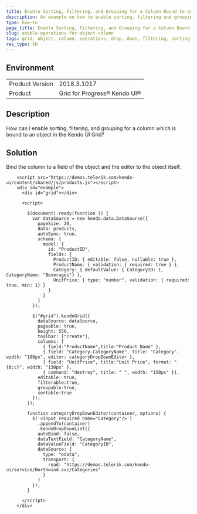 ```yaml
---
title: Enable Sorting, Filtering, and Grouping for a Column Bound to an Object
description: An example on how to enable sorting, filtering and grouping for a column which is bound to an object in the Kendo UI Grid.
type: how-to
page_title: Enable Sorting, Filtering, and Grouping for a Column Bound to an Object | Kendo UI Grid for jQuery
slug: enable-operations-for-object-column
tags: grid, object, column, operations, drop, down, filtering, sorting, grouping
res_type: kb
---
```


## Environment

<table>
	<tr>
		<td>Product Version</td>
		<td>2018.3.1017</td>
	</tr>
	<tr>
		<td>Product</td>
		<td>Grid for Progress® Kendo UI®</td>
	</tr>
</table>

## Description

How can I enable sorting, filtering, and grouping for a column which is bound to an object in the Kendo UI Grid?

## Solution

Bind the column to a field of the object and the editor to the object itself.

```dojo
    <script src="https://demos.telerik.com/kendo-ui/content/shared/js/products.js"></script>
    <div id="example">
      <div id="grid"></div>

      <script>

        $(document).ready(function () {
          var dataSource = new kendo.data.DataSource({
            pageSize: 20,
            data: products,
            autoSync: true,
            schema: {
              model: {
                id: "ProductID",
                fields: {
                  ProductID: { editable: false, nullable: true },
                  ProductName: { validation: { required: true } },
                  Category: { defaultValue: { CategoryID: 1, CategoryName: "Beverages"} },
                  UnitPrice: { type: "number", validation: { required: true, min: 1} }
                }
              }
            }
          });

          $("#grid").kendoGrid({
            dataSource: dataSource,
            pageable: true,
            height: 550,
            toolbar: ["create"],
            columns: [
              { field:"ProductName",title:"Product Name" },
              { field: "Category.CategoryName", title: "Category", width: "180px", editor: categoryDropDownEditor },
              { field: "UnitPrice", title:"Unit Price", format: "{0:c}", width: "130px" },
              { command: "destroy", title: " ", width: "150px" }],
            editable: true,
            filterable:true,
            groupable:true,
            sortable:true
          });
        });

        function categoryDropDownEditor(container, options) {
          $('<input required name="Category"/>')
            .appendTo(container)
            .kendoDropDownList({
            autoBind: false,
            dataTextField: "CategoryName",
            dataValueField: "CategoryID",
            dataSource: {
              type: "odata",
              transport: {
                read: "https://demos.telerik.com/kendo-ui/service/Northwind.svc/Categories"
              }
            }
          });
        }

      </script>
    </div>
```

